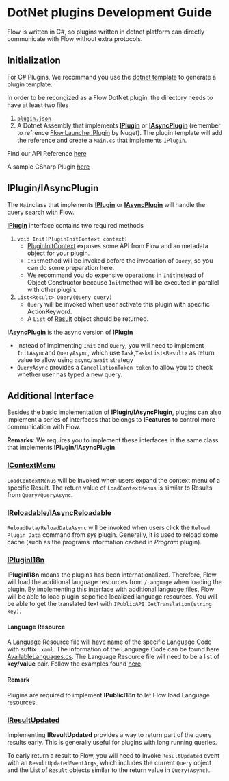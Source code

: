 # DotNet plugins Development Guide

Flow is written in C#, so plugins written in dotnet platform can directly communicate with Flow without extra protocols.

## Initialization

For C# Plugins, We recommand you use the [dotnet template](https://github.com/Flow-Launcher/dotnet-template) to generate a plugin template.

In order to be recongized as a Flow DotNet plugin, the directory needs to have at least two files
1. [`plugin.json`](plugin.json.md)
2. A Dotnet Assembly that implements **[IPlugin](API-Reference/Flow.Launcher.Plugin/iplugin.md)** or **[IAsyncPlugin](API-Reference/Flow.Launcher.Plugin/iasyncplugin.md)** (remember to refrence [Flow.Launcher.Plugin](https://www.nuget.org/packages/Flow.Launcher.Plugin/) by Nuget). The plugin template will add the reference and create  a `Main.cs` that implements `IPlugin`.

Find our API Reference [here](API-Reference/)


A sample CSharp Plugin [here](https://github.com/Flow-Launcher/plugin-samples/tree/master/HelloWorldCSharp) 

## IPlugin/IAsyncPlugin

The `Main`class that implements **[IPlugin](API-Reference/Flow.Launcher.Plugin/iplugin.md)** or **[IAsyncPlugin](API-Reference/Flow.Launcher.Plugin/iasyncplugin.md)** will handle the query search with Flow.

**[IPlugin](API-Reference/Flow.Launcher.Plugin/iplugin.md)** interface contains two required methods
1. `void Init(PluginInitContext context)`
    - [PluginInitContext](https://github.com/Flow-Launcher/Flow.Launcher/blob/master/API-Reference/Flow.Launcher.Plugin/PluginInitContext.cs) exposes some API from Flow and an metadata object for your plugin. 
    - `Init`method will be invoked before the invocation of `Query`, so you can do some preparation here. 
    - We recommand you do expensive operations in `Init`instead of Object Constructor because `Init`method will be executed in parallel with other plugin.
2. `List<Result> Query(Query query)`
    - `Query` will be invoked when user activate this plugin with specific ActionKeyword.
    - A `List` of [Result](/API-Reference/Flow.Launcher.Plugin/result.md) object should be returned.
 
 **[IAsyncPlugin](API-Reference/Flow.Launcher.Plugin/iasyncplugin.md)** is the async version of **[IPlugin](API-Reference/Flow.Launcher.Plugin/iplugin.md)**
 - Instead of implmenting `Init` and `Query`, you will need to implement `InitAsync`and `QueryAsync`, which use `Task`,`Task<List<Result>` as return value to allow  using `async/await` strategy
 - `QueryAsync` provides a `CancellationToken token` to allow you to check whether user has typed a new query.


## Additional Interface

Besides the basic implementation of **IPlugin/IAsyncPlugin**, plugins can also implement a series of interfaces that belongs to **IFeatures** to control more communication with Flow. 

**Remarks**: We requires you to implement these interfaces in the same class that implements **IPlugin/IAsyncPlugin**.

### [IContextMenu](API-Reference/Flow.Launcher.Plugin/icontextmenu.md)

`LoadContextMenus` will be invoked when users expand the context menu of a specific Result. 
The return value of `LoadContextMenus` is similar to Results from `Query/QueryAsync`.

### [IReloadable](API-Reference/Flow.Launcher.Plugin/ireloadable.md)/[IAsyncReloadable](API-Reference/Flow.Launcher.Plugin/iasyncreloadable.md)

`ReloadData/ReloadDataAsync` will be invoked when users click the `Reload Plugin Data` command from _sys_ plugin. Generally, it is used to reload some cache (such as the programs information cached in _Program_ plugin).

### [IPluginI18n](/API-Reference/Flow.Launcher.Plugin/iplugini18n.md)

**IPluginI18n** means the plugins has been internationalized. Therefore, Flow will load the additional lauguage resources from `/Language` when loading the plugin.
By implementing this interface with additional language files, Flow will be able to load plugin-sepcified localized language resources. You will be able to get the translated text with `IPublicAPI.GetTranslation(string key)`.

#### Language Resource

A Language Resource file will have name of the specific Language Code with suffix `.xaml`. The information of the Language Code can be found here [AvailableLanguages.cs](https://github.com/Flow-Launcher/Flow.Launcher/blob/dev/Flow.Launcher.Core/Resource/AvailableLanguages.cs).
The Language Resource file will need to be a list of **key/value** pair. Follow the examples found [here](https://github.com/Flow-Launcher/Flow.Launcher/blob/dev/Flow.Launcher/Languages/en.xaml).

#### Remark

Plugins are required to implement **IPublicI18n** to let Flow load Language resources.
 
### [IResultUpdated](API-Reference/Flow.Launcher.Plugin/iresultupdated.md)


Implementing **IResultUpdated** provides a way to return part of the query results early. This is generally useful for plugins with long running queries.

To early return a result to Flow, you will need to invoke `ResultUpdated` event with an `ResultUpdatedEventArgs`, which includes the current `Query` object and the List of `Result` objects similar to the return value in `Query(Async)`.

